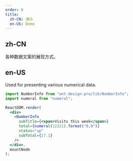 ```yaml
---
order: 0
title:
  zh-CN: 演示
  en-US: Demo
---
```


## zh-CN

各种数据文案的展现方式。

## en-US

Used for presenting various numerical data.

```jsx
import NumberInfo from "ant-design-pro/lib/NumberInfo";
import numeral from "numeral";

ReactDOM.render(
  <div>
    <NumberInfo
      subTitle={<span>Visits this week</span>}
      total={numeral(12321).format("0,0")}
      status="up"
      subTotal={17.1}
    />
  </div>,
  mountNode
);
```
